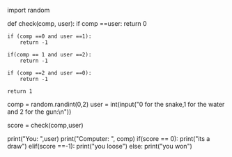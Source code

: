 import random

def check(comp, user):
    if comp ==user:
        return 0

    if (comp ==0 and user ==1):
        return -1

    if(comp == 1 and user ==2):
        return -1

    if (comp ==2 and user ==0):
        return -1

    return 1


comp = random.randint(0,2)
user = int(input("0 for the snake,1 for the water and 2 for the gun:\n"))

score = check(comp,user)

print("You: ",user)
print("Computer: ", comp)
if(score == 0):
    print("its a draw")
elif(score ==-1):
    print("you loose")
else:
    print("you won")
